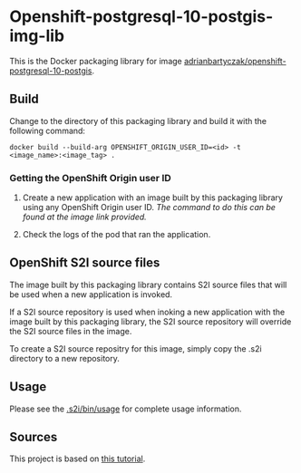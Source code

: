 
# Openshift-postgresql-10-postgis-img-lib

This is the Docker packaging library for image [adrianbartyczak/openshift-postgresql-10-postgis](https://hub.docker.com/r/adrianbartyczak/openshift-postgresql-10-postgis/).

## Build

Change to the directory of this packaging library and build it with the following command:

    docker build --build-arg OPENSHIFT_ORIGIN_USER_ID=<id> -t <image_name>:<image_tag> .

### Getting the OpenShift Origin user ID

1. Create a new application with an image built by this packaging library using any OpenShift Origin user ID. *The command to do this can be found at the image link provided.*

2. Check the logs of the pod that ran the application.

## OpenShift S2I source files

The image built by this packaging library contains S2I source files that will be used when a new application is invoked.

If a S2I source repository is used when inoking a new application with the image built by this packaging library, the S2I source repository will override the S2I source files in the image.

To create a S2I source repositry for this image, simply copy the .s2i directory to a new repository.

## Usage

Please see the [.s2i/bin/usage](.s2i/bin/usage) for complete usage information.

## Sources

This project is based on [this tutorial](https://blog.openshift.com/create-s2i-builder-image/).

